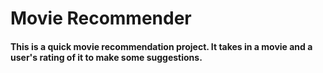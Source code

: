 # Movie Recommender

#### This is a quick movie recommendation project. It takes in a movie and a user's rating of it to make some suggestions.
